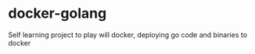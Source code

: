 # docker-golang
Self learning project to play will docker, deploying go code and binaries to docker
